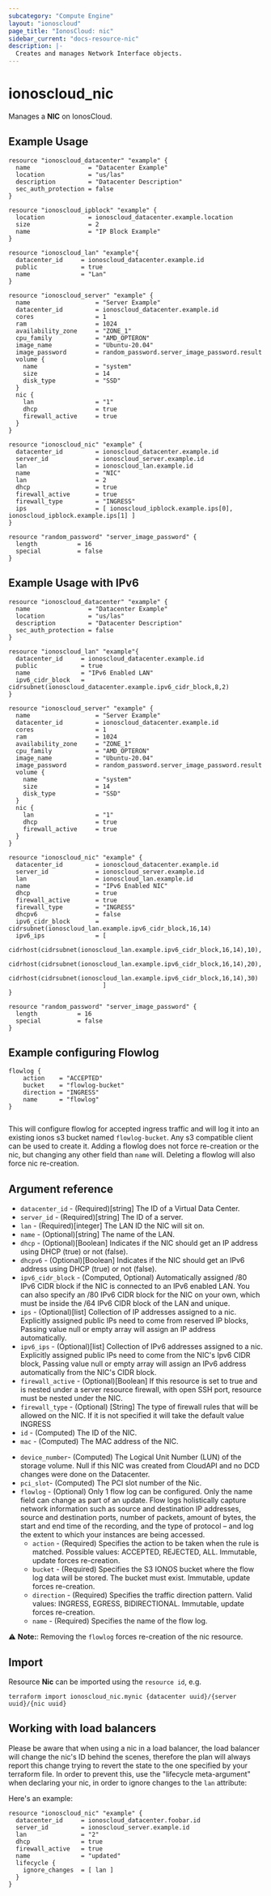 ```yaml
---
subcategory: "Compute Engine"
layout: "ionoscloud"
page_title: "IonosCloud: nic"
sidebar_current: "docs-resource-nic"
description: |-
  Creates and manages Network Interface objects.
---
```


# ionoscloud_nic

Manages a **NIC** on IonosCloud.
## Example Usage

```hcl
resource "ionoscloud_datacenter" "example" {
  name                = "Datacenter Example"
  location            = "us/las"
  description         = "Datacenter Description"
  sec_auth_protection = false
}

resource "ionoscloud_ipblock" "example" {
  location            = ionoscloud_datacenter.example.location
  size                = 2
  name                = "IP Block Example"
}

resource "ionoscloud_lan" "example"{
  datacenter_id     = ionoscloud_datacenter.example.id
  public            = true
  name              = "Lan"
}

resource "ionoscloud_server" "example" {
  name                  = "Server Example"
  datacenter_id         = ionoscloud_datacenter.example.id
  cores                 = 1
  ram                   = 1024
  availability_zone     = "ZONE_1"
  cpu_family            = "AMD_OPTERON"
  image_name            = "Ubuntu-20.04"
  image_password        = random_password.server_image_password.result
  volume {
    name                = "system"
    size                = 14
    disk_type           = "SSD"
  }
  nic {
    lan                 = "1"
    dhcp                = true
    firewall_active     = true
  }
}

resource "ionoscloud_nic" "example" {
  datacenter_id         = ionoscloud_datacenter.example.id
  server_id             = ionoscloud_server.example.id
  lan                   = ionoscloud_lan.example.id
  name                  = "NIC"
  lan                   = 2
  dhcp                  = true
  firewall_active       = true
  firewall_type         = "INGRESS"
  ips                   = [ ionoscloud_ipblock.example.ips[0], ionoscloud_ipblock.example.ips[1] ]
}

resource "random_password" "server_image_password" {
  length           = 16
  special          = false
}
```

## Example Usage with IPv6

```hcl
resource "ionoscloud_datacenter" "example" {
  name                = "Datacenter Example"
  location            = "us/las"
  description         = "Datacenter Description"
  sec_auth_protection = false
}

resource "ionoscloud_lan" "example"{
  datacenter_id     = ionoscloud_datacenter.example.id
  public            = true
  name              = "IPv6 Enabled LAN"
  ipv6_cidr_block   = cidrsubnet(ionoscloud_datacenter.example.ipv6_cidr_block,8,2)
}

resource "ionoscloud_server" "example" {
  name                  = "Server Example"
  datacenter_id         = ionoscloud_datacenter.example.id
  cores                 = 1
  ram                   = 1024
  availability_zone     = "ZONE_1"
  cpu_family            = "AMD_OPTERON"
  image_name            = "Ubuntu-20.04"
  image_password        = random_password.server_image_password.result
  volume {
    name                = "system"
    size                = 14
    disk_type           = "SSD"
  }
  nic {
    lan                 = "1"
    dhcp                = true
    firewall_active     = true
  }
}

resource "ionoscloud_nic" "example" {
  datacenter_id         = ionoscloud_datacenter.example.id
  server_id             = ionoscloud_server.example.id
  lan                   = ionoscloud_lan.example.id
  name                  = "IPv6 Enabled NIC"
  dhcp                  = true
  firewall_active       = true
  firewall_type         = "INGRESS"
  dhcpv6                = false
  ipv6_cidr_block       = cidrsubnet(ionoscloud_lan.example.ipv6_cidr_block,16,14)
  ipv6_ips              = [ 
                              cidrhost(cidrsubnet(ionoscloud_lan.example.ipv6_cidr_block,16,14),10),
                              cidrhost(cidrsubnet(ionoscloud_lan.example.ipv6_cidr_block,16,14),20),
                              cidrhost(cidrsubnet(ionoscloud_lan.example.ipv6_cidr_block,16,14),30)
                          ]
}

resource "random_password" "server_image_password" {
  length           = 16
  special          = false
}
```
## Example configuring Flowlog

```hcl
flowlog {
    action    = "ACCEPTED"
    bucket    = "flowlog-bucket"
    direction = "INGRESS"
    name      = "flowlog"
}
 
```

This will configure flowlog for accepted ingress traffic and will log it into an existing ionos s3 bucket named `flowlog-bucket`. Any s3 compatible client can be used to create it. Adding a flowlog does not force re-creation or the nic, but changing any other field than 
`name` will. Deleting a flowlog will also force nic re-creation.

## Argument reference

- `datacenter_id` - (Required)[string] The ID of a Virtual Data Center.
- `server_id` - (Required)[string] The ID of a server.
- `lan` - (Required)[integer] The LAN ID the NIC will sit on.
- `name` - (Optional)[string] The name of the LAN.
- `dhcp` - (Optional)[Boolean] Indicates if the NIC should get an IP address using DHCP (true) or not (false).
- `dhcpv6` - (Optional)[Boolean] Indicates if the NIC should get an IPv6 address using DHCP (true) or not (false).
- `ipv6_cidr_block` - (Computed, Optional) Automatically assigned /80 IPv6 CIDR block if the NIC is connected to an IPv6 enabled LAN. You can also specify an /80 IPv6 CIDR block for the NIC on your own, which must be inside the /64 IPv6 CIDR block of the LAN and unique.
- `ips` - (Optional)[list] Collection of IP addresses assigned to a nic. Explicitly assigned public IPs need to come from reserved IP blocks, Passing value null or empty array will assign an IP address automatically.
- `ipv6_ips` - (Optional)[list] Collection of IPv6 addresses assigned to a nic. Explicitly assigned public IPs need to come from the NIC's Ipv6 CIDR block, Passing value null or empty array will assign an IPv6 address automatically from the NIC's CIDR block.
- `firewall_active` - (Optional)[Boolean] If this resource is set to true and is nested under a server resource firewall, with open SSH port, resource must be nested under the NIC.
- `firewall_type` - (Optional) [String] The type of firewall rules that will be allowed on the NIC. If it is not specified it will take the default value INGRESS
- `id` - (Computed) The ID of the NIC.
- `mac` - (Computed) The MAC address of the NIC.
* `device_number`- (Computed) The Logical Unit Number (LUN) of the storage volume. Null if this NIC was created from CloudAPI and no DCD changes were done on the Datacenter.
* `pci_slot`- (Computed) The PCI slot number of the Nic.
* `flowlog` - (Optional) Only 1 flow log can be configured. Only the name field can change as part of an update. Flow logs holistically capture network information such as source and destination IP addresses, source and destination ports, number of packets, amount of bytes, the start and end time of the recording, and the type of protocol – and log the extent to which your instances are being accessed.
  - `action` - (Required) Specifies the action to be taken when the rule is matched. Possible values: ACCEPTED, REJECTED, ALL. Immutable, update forces re-creation.
  - `bucket` - (Required) Specifies the S3 IONOS bucket where the flow log data will be stored. The bucket must exist. Immutable, update forces re-creation.
  - `direction` - (Required) Specifies the traffic direction pattern. Valid values: INGRESS, EGRESS, BIDIRECTIONAL. Immutable, update forces re-creation.
  - `name` - (Required) Specifies the name of the flow log.
    
⚠️ **Note:**: Removing the `flowlog` forces re-creation of the nic resource.  

## Import

Resource **Nic** can be imported using the `resource id`, e.g.

```shell
terraform import ionoscloud_nic.mynic {datacenter uuid}/{server uuid}/{nic uuid}
```
## Working with load balancers
Please be aware that when using a nic in a load balancer, the load balancer will
change the nic's ID behind the scenes, therefore the plan will always report this change
trying to revert the state to the one specified by your terraform file.
In order to prevent this, use the "lifecycle meta-argument" when declaring your nic,
in order to ignore changes to the `lan` attribute:

Here's an example:

```
resource "ionoscloud_nic" "example" {
  datacenter_id     = ionoscloud_datacenter.foobar.id
  server_id         = ionoscloud_server.example.id
  lan               = "2"
  dhcp              = true
  firewall_active   = true
  name              = "updated"
  lifecycle {
    ignore_changes  = [ lan ]
  }
}
```